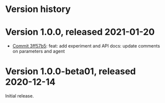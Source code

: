 # Version history

# Version 1.0.0, released 2021-01-20

- [Commit 3ff57b5](https://github.com/googleapis/google-cloud-dotnet/commit/3ff57b5): feat: add experiment and API docs: update comments on parameters and agent

# Version 1.0.0-beta01, released 2020-12-14

Initial release.
